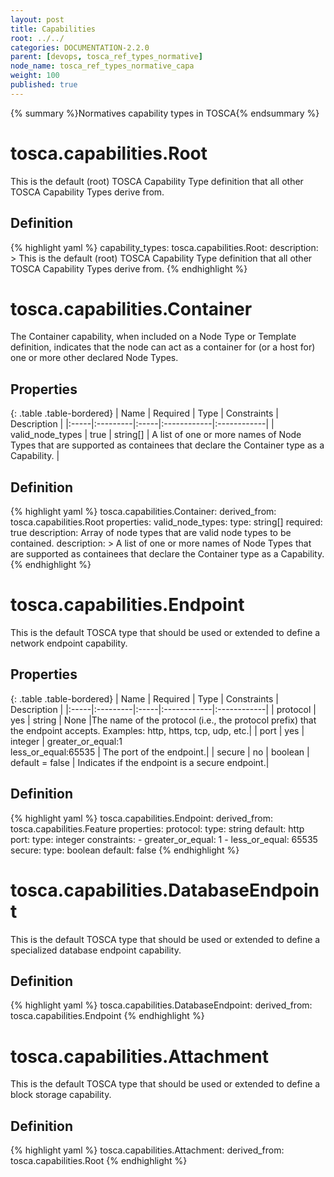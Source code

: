 ```yaml
---
layout: post
title: Capabilities
root: ../../
categories: DOCUMENTATION-2.2.0
parent: [devops, tosca_ref_types_normative]
node_name: tosca_ref_types_normative_capa
weight: 100
published: true
---
```



{% summary %}Normatives capability types in TOSCA{% endsummary %}

# tosca.capabilities.Root

This is the default (root) TOSCA Capability Type definition that all other TOSCA Capability Types derive from.

## Definition

{% highlight yaml %}
capability_types:
  tosca.capabilities.Root:
    description: >
      This is the default (root) TOSCA Capability Type definition that all other TOSCA Capability Types derive from.
{% endhighlight %}

# tosca.capabilities.Container

The Container capability, when included on a Node Type or Template definition, indicates that the node can act as a container for (or a host for) one or more other declared Node Types.


## Properties

{: .table .table-bordered}
| Name | Required | Type | Constraints | Description |
|:-----|:---------|:-----|:------------|:------------|
| valid_node_types | true | string[] | A list of one or more names of Node Types that are supported as containees that declare the Container type as a Capability. |

## Definition

{% highlight yaml %}
  tosca.capabilities.Container:
    derived_from: tosca.capabilities.Root
    properties:
      valid_node_types:
        type: string[]
        required: true
        description: Array of node types that are valid node types to be contained.
    description: >
      A list of one or more names of Node Types that are supported as containees that declare the Container type as a Capability.
{% endhighlight %}

# tosca.capabilities.Endpoint

This is the default TOSCA type that should be used or extended to define a network endpoint capability.

## Properties

{: .table .table-bordered}
| Name | Required | Type | Constraints | Description |
|:-----|:---------|:-----|:------------|:------------|
| protocol	| yes	| string  | None	                                      |The name of the protocol (i.e., the protocol prefix) that the endpoint accepts. Examples: http, https, tcp, udp, etc.|
| port	    | yes	| integer | greater_or_equal:1 <br> less_or_equal:65535	| The port of the endpoint.|
| secure	  | no	| boolean | default = false                             | Indicates if the endpoint is a secure endpoint.|

## Definition

{% highlight yaml %}
tosca.capabilities.Endpoint:
  derived_from: tosca.capabilities.Feature
  properties:
    protocol:
      type: string
      default: http
    port:
      type: integer
      constraints:
        - greater_or_equal: 1
        - less_or_equal: 65535
    secure:
      type: boolean
      default: false
{% endhighlight %}

# tosca.capabilities.DatabaseEndpoint

This is the default TOSCA type that should be used or extended to define a specialized database endpoint capability.

## Definition

{% highlight yaml %}
tosca.capabilities.DatabaseEndpoint:
  derived_from: tosca.capabilities.Endpoint
{% endhighlight %}

# tosca.capabilities.Attachment

This is the default TOSCA type that should be used or extended to define a block storage capability.

## Definition

{% highlight yaml %}
tosca.capabilities.Attachment:
  derived_from: tosca.capabilities.Root
{% endhighlight %}
